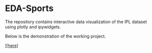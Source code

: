 # EDA-Sports

The repository contains interactive data visualization of the IPL dataset using plotly and ipywidgets.

Below is the demonstration of the working project.

[![here]](https://youtu.be/5eJf-ctrRNc)
